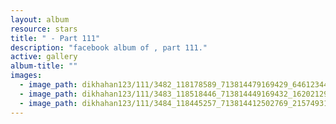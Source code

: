 ```yaml
---
layout: album
resource: stars
title: " - Part 111"
description: "facebook album of , part 111."
active: gallery
album-title: ""
images:
  - image_path: dikhahan123/111/3482_118178589_713814479169429_6461234455287534626_n.jpg
  - image_path: dikhahan123/111/3483_118518446_713814449169432_1620212927842801413_n.jpg
  - image_path: dikhahan123/111/3484_118445257_713814412502769_2157493130647933961_n.jpg
---
```

